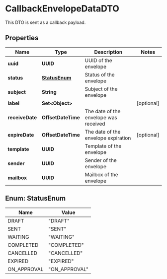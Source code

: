 

# CallbackEnvelopeDataDTO

This DTO is sent as a callback payload.

## Properties

| Name | Type | Description | Notes |
|------------ | ------------- | ------------- | -------------|
|**uuid** | **UUID** | UUID of the envelope |  |
|**status** | [**StatusEnum**](#StatusEnum) | Status of the envelope |  |
|**subject** | **String** | Subject of the envelope |  |
|**label** | **Set&lt;Object&gt;** |  |  [optional] |
|**receiveDate** | **OffsetDateTime** | The date of the envelope was received |  |
|**expireDate** | **OffsetDateTime** | The date of the envelope expiration |  [optional] |
|**template** | **UUID** | Template of the envelope |  |
|**sender** | **UUID** | Sender of the envelope |  |
|**mailbox** | **UUID** | Mailbox of the envelope |  |



## Enum: StatusEnum

| Name | Value |
|---- | -----|
| DRAFT | &quot;DRAFT&quot; |
| SENT | &quot;SENT&quot; |
| WAITING | &quot;WAITING&quot; |
| COMPLETED | &quot;COMPLETED&quot; |
| CANCELLED | &quot;CANCELLED&quot; |
| EXPIRED | &quot;EXPIRED&quot; |
| ON_APPROVAL | &quot;ON_APPROVAL&quot; |




